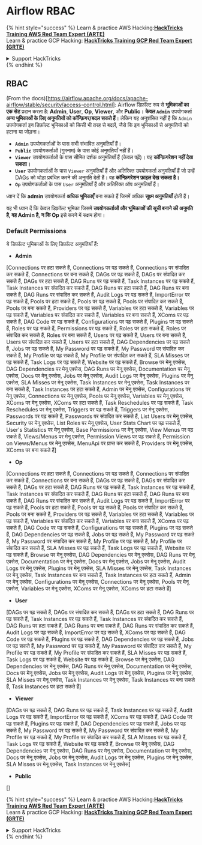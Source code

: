 # Airflow RBAC

{% hint style="success" %}
Learn & practice AWS Hacking:<img src="../../.gitbook/assets/image (1) (1) (1).png" alt="" data-size="line">[**HackTricks Training AWS Red Team Expert (ARTE)**](https://training.hacktricks.xyz/courses/arte)<img src="../../.gitbook/assets/image (1) (1) (1).png" alt="" data-size="line">\
Learn & practice GCP Hacking: <img src="../../.gitbook/assets/image (2).png" alt="" data-size="line">[**HackTricks Training GCP Red Team Expert (GRTE)**<img src="../../.gitbook/assets/image (2).png" alt="" data-size="line">](https://training.hacktricks.xyz/courses/grte)

<details>

<summary>Support HackTricks</summary>

* Check the [**subscription plans**](https://github.com/sponsors/carlospolop)!
* **Join the** 💬 [**Discord group**](https://discord.gg/hRep4RUj7f) or the [**telegram group**](https://t.me/peass) or **follow** us on **Twitter** 🐦 [**@hacktricks\_live**](https://twitter.com/hacktricks_live)**.**
* **Share hacking tricks by submitting PRs to the** [**HackTricks**](https://github.com/carlospolop/hacktricks) and [**HackTricks Cloud**](https://github.com/carlospolop/hacktricks-cloud) github repos.

</details>
{% endhint %}

## RBAC

(From the docs)\[https://airflow.apache.org/docs/apache-airflow/stable/security/access-control.html]: Airflow डिफ़ॉल्ट रूप से **भूमिकाओं का एक सेट** प्रदान करता है: **Admin**, **User**, **Op**, **Viewer**, और **Public**। **केवल `Admin`** उपयोगकर्ता **अन्य भूमिकाओं के लिए अनुमतियों को कॉन्फ़िगर/बदल सकते हैं**। लेकिन यह अनुशंसित नहीं है कि `Admin` उपयोगकर्ता इन डिफ़ॉल्ट भूमिकाओं को किसी भी तरह से बदलें, जैसे कि इन भूमिकाओं से अनुमतियों को हटाना या जोड़ना।

* **`Admin`** उपयोगकर्ताओं के पास सभी संभावित अनुमतियाँ हैं।
* **`Public`** उपयोगकर्ताओं (गुमनाम) के पास कोई अनुमतियाँ नहीं हैं।
* **`Viewer`** उपयोगकर्ताओं के पास सीमित दर्शक अनुमतियाँ हैं (केवल पढ़ें)। यह **कॉन्फ़िगरेशन नहीं देख सकता।**
* **`User`** उपयोगकर्ताओं के पास `Viewer` अनुमतियाँ हैं और अतिरिक्त उपयोगकर्ता अनुमतियाँ हैं जो उन्हें DAGs को थोड़ा प्रबंधित करने की अनुमति देती हैं। वह **कॉन्फ़िगरेशन फ़ाइल देख सकता है।**
* **`Op`** उपयोगकर्ताओं के पास `User` अनुमतियाँ हैं और अतिरिक्त ऑप अनुमतियाँ हैं।

ध्यान दें कि **admin** उपयोगकर्ता **अधिक भूमिकाएँ** बना सकते हैं जिनमें अधिक **सूक्ष्म अनुमतियाँ** होती हैं।

यह भी ध्यान दें कि केवल डिफ़ॉल्ट भूमिका जिसमें **उपयोगकर्ताओं और भूमिकाओं की सूची बनाने की अनुमति है, वह Admin है, न कि Op** इसे करने में सक्षम होगा।

### Default Permissions

ये डिफ़ॉल्ट भूमिकाओं के लिए डिफ़ॉल्ट अनुमतियाँ हैं:

* **Admin**

\[Connections पर हटा सकते हैं, Connections पर पढ़ सकते हैं, Connections पर संपादित कर सकते हैं, Connections पर बना सकते हैं, DAGs पर पढ़ सकते हैं, DAGs पर संपादित कर सकते हैं, DAGs पर हटा सकते हैं, DAG Runs पर पढ़ सकते हैं, Task Instances पर पढ़ सकते हैं, Task Instances पर संपादित कर सकते हैं, DAG Runs पर हटा सकते हैं, DAG Runs पर बना सकते हैं, DAG Runs पर संपादित कर सकते हैं, Audit Logs पर पढ़ सकते हैं, ImportError पर पढ़ सकते हैं, Pools पर हटा सकते हैं, Pools पर पढ़ सकते हैं, Pools पर संपादित कर सकते हैं, Pools पर बना सकते हैं, Providers पर पढ़ सकते हैं, Variables पर हटा सकते हैं, Variables पर पढ़ सकते हैं, Variables पर संपादित कर सकते हैं, Variables पर बना सकते हैं, XComs पर पढ़ सकते हैं, DAG Code पर पढ़ सकते हैं, Configurations पर पढ़ सकते हैं, Plugins पर पढ़ सकते हैं, Roles पर पढ़ सकते हैं, Permissions पर पढ़ सकते हैं, Roles पर हटा सकते हैं, Roles पर संपादित कर सकते हैं, Roles पर बना सकते हैं, Users पर पढ़ सकते हैं, Users पर बना सकते हैं, Users पर संपादित कर सकते हैं, Users पर हटा सकते हैं, DAG Dependencies पर पढ़ सकते हैं, Jobs पर पढ़ सकते हैं, My Password पर पढ़ सकते हैं, My Password पर संपादित कर सकते हैं, My Profile पर पढ़ सकते हैं, My Profile पर संपादित कर सकते हैं, SLA Misses पर पढ़ सकते हैं, Task Logs पर पढ़ सकते हैं, Website पर पढ़ सकते हैं, Browse पर मेनू एक्सेस, DAG Dependencies पर मेनू एक्सेस, DAG Runs पर मेनू एक्सेस, Documentation पर मेनू एक्सेस, Docs पर मेनू एक्सेस, Jobs पर मेनू एक्सेस, Audit Logs पर मेनू एक्सेस, Plugins पर मेनू एक्सेस, SLA Misses पर मेनू एक्सेस, Task Instances पर मेनू एक्सेस, Task Instances पर बना सकते हैं, Task Instances पर हटा सकते हैं, Admin पर मेनू एक्सेस, Configurations पर मेनू एक्सेस, Connections पर मेनू एक्सेस, Pools पर मेनू एक्सेस, Variables पर मेनू एक्सेस, XComs पर मेनू एक्सेस, XComs पर हटा सकते हैं, Task Reschedules पर पढ़ सकते हैं, Task Reschedules पर मेनू एक्सेस, Triggers पर पढ़ सकते हैं, Triggers पर मेनू एक्सेस, Passwords पर पढ़ सकते हैं, Passwords पर संपादित कर सकते हैं, List Users पर मेनू एक्सेस, Security पर मेनू एक्सेस, List Roles पर मेनू एक्सेस, User Stats Chart पर पढ़ सकते हैं, User's Statistics पर मेनू एक्सेस, Base Permissions पर मेनू एक्सेस, View Menus पर पढ़ सकते हैं, Views/Menus पर मेनू एक्सेस, Permission Views पर पढ़ सकते हैं, Permission on Views/Menus पर मेनू एक्सेस, MenuApi पर प्राप्त कर सकते हैं, Providers पर मेनू एक्सेस, XComs पर बना सकते हैं]

* **Op**

\[Connections पर हटा सकते हैं, Connections पर पढ़ सकते हैं, Connections पर संपादित कर सकते हैं, Connections पर बना सकते हैं, DAGs पर पढ़ सकते हैं, DAGs पर संपादित कर सकते हैं, DAGs पर हटा सकते हैं, DAG Runs पर पढ़ सकते हैं, Task Instances पर पढ़ सकते हैं, Task Instances पर संपादित कर सकते हैं, DAG Runs पर हटा सकते हैं, DAG Runs पर बना सकते हैं, DAG Runs पर संपादित कर सकते हैं, Audit Logs पर पढ़ सकते हैं, ImportError पर पढ़ सकते हैं, Pools पर हटा सकते हैं, Pools पर पढ़ सकते हैं, Pools पर संपादित कर सकते हैं, Pools पर बना सकते हैं, Providers पर पढ़ सकते हैं, Variables पर हटा सकते हैं, Variables पर पढ़ सकते हैं, Variables पर संपादित कर सकते हैं, Variables पर बना सकते हैं, XComs पर पढ़ सकते हैं, DAG Code पर पढ़ सकते हैं, Configurations पर पढ़ सकते हैं, Plugins पर पढ़ सकते हैं, DAG Dependencies पर पढ़ सकते हैं, Jobs पर पढ़ सकते हैं, My Password पर पढ़ सकते हैं, My Password पर संपादित कर सकते हैं, My Profile पर पढ़ सकते हैं, My Profile पर संपादित कर सकते हैं, SLA Misses पर पढ़ सकते हैं, Task Logs पर पढ़ सकते हैं, Website पर पढ़ सकते हैं, Browse पर मेनू एक्सेस, DAG Dependencies पर मेनू एक्सेस, DAG Runs पर मेनू एक्सेस, Documentation पर मेनू एक्सेस, Docs पर मेनू एक्सेस, Jobs पर मेनू एक्सेस, Audit Logs पर मेनू एक्सेस, Plugins पर मेनू एक्सेस, SLA Misses पर मेनू एक्सेस, Task Instances पर मेनू एक्सेस, Task Instances पर बना सकते हैं, Task Instances पर हटा सकते हैं, Admin पर मेनू एक्सेस, Configurations पर मेनू एक्सेस, Connections पर मेनू एक्सेस, Pools पर मेनू एक्सेस, Variables पर मेनू एक्सेस, XComs पर मेनू एक्सेस, XComs पर हटा सकते हैं]

* **User**

\[DAGs पर पढ़ सकते हैं, DAGs पर संपादित कर सकते हैं, DAGs पर हटा सकते हैं, DAG Runs पर पढ़ सकते हैं, Task Instances पर पढ़ सकते हैं, Task Instances पर संपादित कर सकते हैं, DAG Runs पर हटा सकते हैं, DAG Runs पर बना सकते हैं, DAG Runs पर संपादित कर सकते हैं, Audit Logs पर पढ़ सकते हैं, ImportError पर पढ़ सकते हैं, XComs पर पढ़ सकते हैं, DAG Code पर पढ़ सकते हैं, Plugins पर पढ़ सकते हैं, DAG Dependencies पर पढ़ सकते हैं, Jobs पर पढ़ सकते हैं, My Password पर पढ़ सकते हैं, My Password पर संपादित कर सकते हैं, My Profile पर पढ़ सकते हैं, My Profile पर संपादित कर सकते हैं, SLA Misses पर पढ़ सकते हैं, Task Logs पर पढ़ सकते हैं, Website पर पढ़ सकते हैं, Browse पर मेनू एक्सेस, DAG Dependencies पर मेनू एक्सेस, DAG Runs पर मेनू एक्सेस, Documentation पर मेनू एक्सेस, Docs पर मेनू एक्सेस, Jobs पर मेनू एक्सेस, Audit Logs पर मेनू एक्सेस, Plugins पर मेनू एक्सेस, SLA Misses पर मेनू एक्सेस, Task Instances पर मेनू एक्सेस, Task Instances पर बना सकते हैं, Task Instances पर हटा सकते हैं]

* **Viewer**

\[DAGs पर पढ़ सकते हैं, DAG Runs पर पढ़ सकते हैं, Task Instances पर पढ़ सकते हैं, Audit Logs पर पढ़ सकते हैं, ImportError पर पढ़ सकते हैं, XComs पर पढ़ सकते हैं, DAG Code पर पढ़ सकते हैं, Plugins पर पढ़ सकते हैं, DAG Dependencies पर पढ़ सकते हैं, Jobs पर पढ़ सकते हैं, My Password पर पढ़ सकते हैं, My Password पर संपादित कर सकते हैं, My Profile पर पढ़ सकते हैं, My Profile पर संपादित कर सकते हैं, SLA Misses पर पढ़ सकते हैं, Task Logs पर पढ़ सकते हैं, Website पर पढ़ सकते हैं, Browse पर मेनू एक्सेस, DAG Dependencies पर मेनू एक्सेस, DAG Runs पर मेनू एक्सेस, Documentation पर मेनू एक्सेस, Docs पर मेनू एक्सेस, Jobs पर मेनू एक्सेस, Audit Logs पर मेनू एक्सेस, Plugins पर मेनू एक्सेस, SLA Misses पर मेनू एक्सेस, Task Instances पर मेनू एक्सेस]

* **Public**

\[]

{% hint style="success" %}
Learn & practice AWS Hacking:<img src="../../.gitbook/assets/image (1) (1) (1).png" alt="" data-size="line">[**HackTricks Training AWS Red Team Expert (ARTE)**](https://training.hacktricks.xyz/courses/arte)<img src="../../.gitbook/assets/image (1) (1) (1).png" alt="" data-size="line">\
Learn & practice GCP Hacking: <img src="../../.gitbook/assets/image (2).png" alt="" data-size="line">[**HackTricks Training GCP Red Team Expert (GRTE)**<img src="../../.gitbook/assets/image (2).png" alt="" data-size="line">](https://training.hacktricks.xyz/courses/grte)

<details>

<summary>Support HackTricks</summary>

* Check the [**subscription plans**](https://github.com/sponsors/carlospolop)!
* **Join the** 💬 [**Discord group**](https://discord.gg/hRep4RUj7f) or the [**telegram group**](https://t.me/peass) or **follow** us on **Twitter** 🐦 [**@hacktricks\_live**](https://twitter.com/hacktricks_live)**.**
* **Share hacking tricks by submitting PRs to the** [**HackTricks**](https://github.com/carlospolop/hacktricks) and [**HackTricks Cloud**](https://github.com/carlospolop/hacktricks-cloud) github repos.

</details>
{% endhint %}

